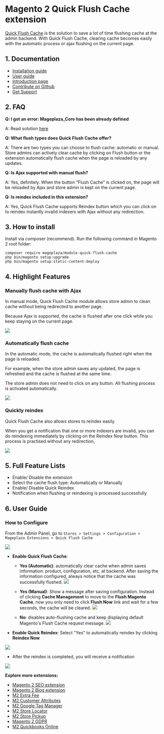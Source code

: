 # Magento 2 Quick Flush Cache extension 

[Quick Flush Cache](http://www.mageplaza.com/magento-2-quick-flush-cache/) is the solution to save a lot of time flushing cache at the admin backend. With Quick Flush Cache, clearing cache becomes easily with the automatic process or ajax flushing on the current page. 


## 1. Documentation

- [Installation guide](https://www.mageplaza.com/install-magento-2-extension/)
- [User guide](https://docs.mageplaza.com/quick-flush-cache/index.html)
- [Introduction page](http://www.mageplaza.com/magento-2-quick-flush-cache/)
- [Contribute on Github](https://github.com/mageplaza/magento-2-quick-flush-cache)
- [Get Support](https://github.com/mageplaza/magento-2-quick-flush-cache/issues)


## 2. FAQ

**Q: I got an error: Mageplaza_Core has been already defined**

A: Read solution [here](https://github.com/mageplaza/module-core/issues/3)

**Q: What flush types does Quick Flush Cache offer?** 

A: There are two types you can choose to flush cache: automatic or manual. Store admins can actively clear cache by clicking on Flush button or the extension automatically flush cache when the page is reloaded by any updates. 

**Q: Is Ajax supported with manual flush?** 

A: Yes, definitely. When the button “Flush Cache” is clicked on, the page will be reloaded by Ajax and store admin is kept on the current page. 

**Q: Is reindex included in this extension?** 

A: Yes, Quick Flush Cache supports Reindex button which you can click on to reindex instantly invalid indexers with Ajax without any redirection.

## 3. How to install 

Install via composer (recommend). Run the following command in Magento 2 root folder:

```
composer require mageplaza/module-quick-flush-cache
php bin/magento setup:upgrade
php bin/magento setup:static-content:deploy
```

## 4. Highlight Features 

### Manually flush cache with Ajax

In manual mode, Quick Flush Cache module allows store admin to clean cache without being redirected to another page. 

Because Ajax is supported, the cache is flushed after one click while you keep staying on the current page. 

![](https://i.imgur.com/dd084qH.png)

### Automatically flush cache 

In the automatic mode, the cache is automatically flushed right when the page is reloaded. 

For example, when the store admin saves any updated, the page is refreshed and the cache is flushed at the same time. 

The store admin does not need to click on any button. All flushing process is activated automatically.

![](https://i.imgur.com/s0vr4os.png)

### Quickly reindex 

Quick Flush Cache also allows stores to reindex easily. 

When you get a notification that one or more indexers are invalid, you can do reindexing immediately by clicking on the Reindex Now button. This process is practised without any redirection,
 
![](https://i.imgur.com/aFgbfde.png)

## 5. Full Feature Lists 
			
- Enable/ Disable the extension 
- Select the cache flush type: Automatically or Manually
- Enable/ Disable Quick Reindex 
- Notification when flushing or reindexing is processed successfully

## 6. User Guide


### How to Configure

From the Admin Panel, go to `Stores > Settings > Configuration > Mageplaza Extensions > Quick Flush Cache`

![](https://i.imgur.com/TfdVUDM.png)

- **Enable Quick Flush Cache**:
  - **Yes (Automatic)**: automatically clear cache when admin saves information: product, configuration, etc. at backend. After saving the information configured, always notice that the cache was successfully flushed.
  ![](https://i.imgur.com/W0cwcbf.png)

  - **Yes (Manual)**: Show a message after saving configuration. Instead of clicking **Cache Management** to move to the **Flush Magento Cache**, now you only need to click **Flush Now** link and wait for a few seconds, the cache will be cleared.
  ![](https://i.imgur.com/vxoigcQ.png)

  - **No**: disables auto-flushing cache and keep displaying default Magento's Flush Cache request message.
  ![](https://i.imgur.com/VvKNpRU.png)

- **Enable Quick Reindex**: Select "Yes" to automatically reindex by clicking **Reindex Now**

![](https://i.imgur.com/N3Lnms7.png)

- After the reindex is completed, you will receive a notification

![](https://i.imgur.com/EC4TrnY.png)

**Explore more extensions:**
- [Magento 2 SEO extension](https://github.com/mageplaza/magento-2-seo)
- [Magento 2 Blog extension](https://marketplace.magento.com/mageplaza-magento-2-blog-extension.html)
- [M2 Extra Fee](https://www.mageplaza.com/magento-2-extra-fee/)
- [M2 Customer Attributes](https://www.mageplaza.com/magento-2-customer-attributes/)
- [M2 Google Tag Manager](https://www.mageplaza.com/magento-2-google-tag-manager/)
- [M2 Store Locator](https://www.mageplaza.com/magento-2-store-locator-extension/)
- [M2 Store Pickup](https://www.mageplaza.com/magento-2-store-pickup-extension/)
- [Magento 2 GDPR](https://marketplace.magento.com/mageplaza-module-gdpr.html)
- [M2 Quickbooks Online](https://www.mageplaza.com/magento-2-quickbooks-online/)
